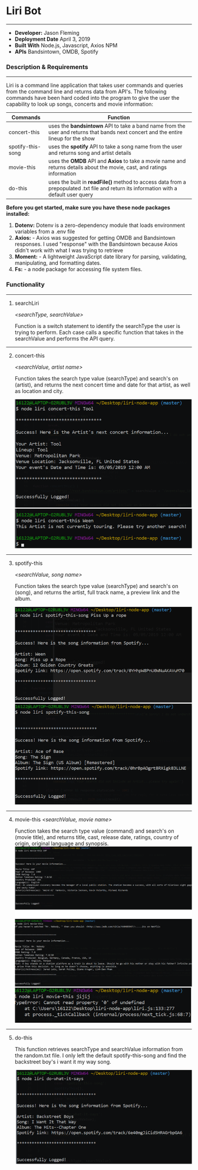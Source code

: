 # Liri Bot
---
- **Developer:** Jason Fleming
- **Deployment Date** April 3, 2019
- **Built With** Node.js, Javascript, Axios NPM
- **APIs** Bandsintown, OMDB, Spotify

### Description & Requirements
---
Liri is a command line application that takes user commands and queries from the command line and returns data from API's. The following commands have been hard coded into the program to give the user the capability to look up songs, concerts and movie information:

Commands | Function
---------|---------
concert-this | uses the **bandsintown** API to take a band name from the user and returns that bands next concert and the entire lineup for the show
spotify-this-song | uses the **spotify** API to take a song name from the user and returns song and artist details
movie-this | uses the **OMDB** API and **Axios** to take a movie name and returns details about the movie, cast, and ratings information
do-this | uses the built in **readFile()** method to access data from a prepopulated .txt file and return its information with a default user query

**Before you get started, make sure you have these node packages installed:**
1. **Dotenv:** Dotenv is a zero-dependency module that loads environment variables from a .env file
2. **Axios:** - Axios was suggested for getting OMDB and Bandsintown responses. I used "response" with the Bandsintown because Axios didn't work with what I was trying to retrieve
3. **Moment:** - A lightweight JavaScript date library for parsing, validating, manipulating, and formatting dates. 
4. **Fs:** - a node package for accessing file system files.

### Functionality
--- 
1. searchLiri

    *<searchType, searchValue>*

    Function is a switch statement to identify the searchType the user is trying to perform. Each case calls a specific function that takes in the searchValue and performs the API query.
--- 
2. concert-this 

    *<searchValue, artist name>*

    Function takes the search type value (searchType) and search's on (artist), and returns the next concert time and date for that artist, as well as location and city.

    ![image of concert-his](/assets/concertThis_success.png)
    ![image of concert-this](/assets/concertThis_notTouring.png)
--- 
3. spotify-this

     *<searchValue, song name>*

    Function takes the search type value (searchType) and search's on (song), and returns the artist, full track name, a preview link and the album.

    ![image of spotify-this](/assets/spotifyThisSong_success.png)
    ![image of spotify-this2](/assets/spotifyThisSong_nullSong.png)
--- 
4. movie-this
  *<searchValue, movie name>*

    Function takes the search type value (command) and search's on (movie title), and returns title, cast, release date, ratings, country of origin, original language and synopsis.
    ![image of movie-this](/assets/movieThis_Success.png)
    ![image of movie-this2](/assets/movieThis_nullMovie.png)
    ![image of movie-this3](/assets/movieThis_catchError.png)
--- 
5. do-this

      *<searchValue>*

    This function retrieves searchType and searchValue information from the random.txt file. I only left the default spotify-this-song and find the backstreet boy's i want it my way song.

    ![image of do-this](/assets/doWhatItSays_liriSearch.png)